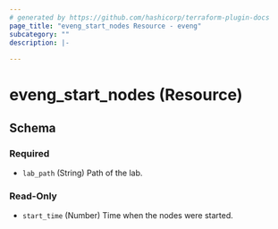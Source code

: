 ```yaml
---
# generated by https://github.com/hashicorp/terraform-plugin-docs
page_title: "eveng_start_nodes Resource - eveng"
subcategory: ""
description: |-
  
---
```


# eveng_start_nodes (Resource)





<!-- schema generated by tfplugindocs -->
## Schema

### Required

- `lab_path` (String) Path of the lab.

### Read-Only

- `start_time` (Number) Time when the nodes were started.
